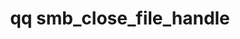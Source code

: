 ---
category: smb
command: smb_close_file_handle
optional_options:
- alternate: []
  help: The location of the file handle to close as returned from smb_list_file_handles.
  name: --location
  required: true
permalink: /qq-cli-command-guide/smb/smb_close_file_handle.html
positional_options: []
sidebar: qq_cli_command_reference_sidebar
summary: This section explains how to use the <code>qq smb_close_file_handle</code>
  command.
synopsis: Force-close the specified SMB file handle
title: qq smb_close_file_handle
usage: qq smb_close_file_handle [-h] --location LOCATION
zendesk_source: qq CLI Command Guide

---